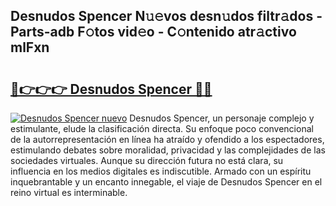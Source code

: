 ## Desnudos Spencer N𝚞𝚎vos desn𝚞dos filtr𝚊dos - Parts-adb F𝚘tos vid𝚎o - C𝚘ntenido atr𝚊ctivo mlFxn

# <h2><a href="http://mb0uaa.tromn.icu/?c=Desnudos+Spencer">🔗👉👉👉 Desnudos Spencer 🔗🔗</a></h2>

[![Desnudos Spencer nuevo](https://i.imgur.com/pEAQMta.gif)](http://mb0uaa.tromn.icu/?c=Desnudos+Spencer)
Desnudos Spencer, un personaje complejo y estimulante, elude la clasificación directa. Su enfoque poco convencional de la autorrepresentación en línea ha atraído y ofendido a los espectadores, estimulando debates sobre moralidad, privacidad y las complejidades de las sociedades virtuales. Aunque su dirección futura no está clara, su influencia en los medios digitales es indiscutible. Armado con un espíritu inquebrantable y un encanto innegable, el viaje de Desnudos Spencer en el reino virtual es interminable.
